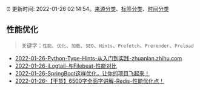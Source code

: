:alarm_clock: 更新时间: 2022-01-26 02:14:54。[来源分类](../README.md)、[标签分类](../TAGS.md)、[时间分类](../TIMELINE.md)

## 性能优化


> 关键字：`性能`、`优化`、`加载`、`SEO`、`Hints`、`Prefetch`、`Prerender`、`Preload`



- [2022-01-26-Python-Type-Hints-从入门到实践-zhuanlan.zhihu.com](https://blogread.cn/news/go.php?idItem=14897&url=https%3A%2F%2Fzhuanlan.zhihu.com%2Fp%2F424042902%3Fcomefrom%3Dhttps%253A%252F%252Fblogread.cn%252Fnews%252F) 
- [2022-01-26-iLogtail-与Filebeat-性能对比](https://toutiao.io/k/ckisbvw) 
- [2022-01-26-SpringBoot这样优化，让你的项目飞起来！](https://toutiao.io/k/e11ff0a) 
- [2022-01-26-【干货】6500字全面字讲解-Redis-性能优化点！](https://toutiao.io/k/vjx4bng) 